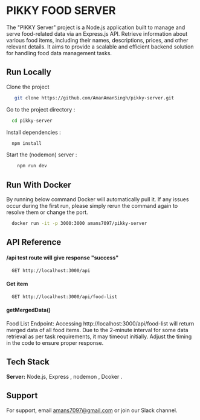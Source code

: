 
# PIKKY FOOD SERVER

The "PIKKY Server" project is a Node.js application built to manage and serve food-related data via an Express.js API. Retrieve information about various food items, including their names, descriptions, prices, and other relevant details. It aims to provide a scalable and efficient backend solution for handling food data management tasks.


## Run Locally

Clone the project

```bash
   git clone https://github.com/AmanAmanSingh/pikky-server.git
```

Go to the project directory :

```bash
  cd pikky-server
```

Install dependencies :

```bash
  npm install
```

Start the (nodemon) server :

```bash
    npm run dev
```


## Run With Docker

By running below command Docker will automatically pull it. If any issues occur during the first run, please simply rerun the command again to resolve them or change the port.

```bash
  docker run -it -p 3000:3000 amans7097/pikky-server
```




## API Reference

#### /api test route will give response "success"

```http
  GET http://localhost:3000/api
```


#### Get item

```http
  GET http://localhost:3000/api/food-list
```


#### getMergedData()

Food List Endpoint: Accessing http://localhost:3000/api/food-list will return merged data of all food items. Due to the 2-minute interval for some data retrieval as per task requirements, it may timeout initially. Adjust the timing in the code to ensure proper response.


## Tech Stack

**Server:** Node.js, Express , nodemon , Dcoker .


## Support

For support, email amans7097@gmail.com or join our Slack channel.
